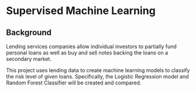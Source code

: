 # Supervised Machine Learning
## Background
Lending services companies allow individual investors to partially fund personal loans as well as buy and sell notes backing the loans on a secondary market.

This project uses lending data to create machine learning models to classify the risk level of given loans. Specifically, the Logistic Regression model and Random Forest Classifier will be created and compared.

